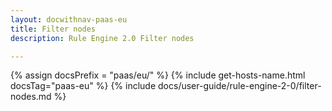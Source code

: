 ```yaml
---
layout: docwithnav-paas-eu
title: Filter nodes
description: Rule Engine 2.0 Filter nodes

---
```


{% assign docsPrefix = "paas/eu/" %}
{% include get-hosts-name.html docsTag="paas-eu" %}
{% include docs/user-guide/rule-engine-2-0/filter-nodes.md %}